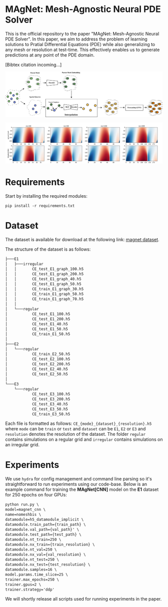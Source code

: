 # MAgNet: Mesh-Agnostic Neural PDE Solver
This is the official repository to the paper "MAgNet: Mesh-Agnostic Neural PDE Solver". In this paper, we aim to address the problem of learning solutions to Pratial Differential Equations (PDE) while also generalizing to any mesh or resolution at test-time. This effectively enables us to generate predictions at any point of the PDE domain.  

[Bibtex citation incoming...]

![MAgNet](assets/magnet.jpg "MAgNet: Mesh-Agnostic Neural PDE Solver")

![Predictions](assets/predictions.JPG "Predictions vs Ground-Truth for different resolutions")
# Requirements

Start by installing the required modules:
```
pip install -r requirements.txt
```
# Dataset
The dataset is available for download at the following link: [magnet dataset](https://www.dropbox.com/sh/5d8vq03vmw21dhf/AAD1nK5ElGTiQ3dkoGjstthHa?dl=0).

The structure of the dataset is as follows:
```
├───E1
│   ├───irregular
│   │       CE_test_E1_graph_100.h5
│   │       CE_test_E1_graph_200.h5
│   │       CE_test_E1_graph_40.h5
│   │       CE_test_E1_graph_50.h5
│   │       CE_train_E1_graph_30.h5
│   │       CE_train_E1_graph_50.h5
│   │       CE_train_E1_graph_70.h5
│   │       
│   └───regular
│           CE_test_E1_100.h5
│           CE_test_E1_200.h5
│           CE_test_E1_40.h5
│           CE_test_E1_50.h5
│           CE_train_E1_50.h5
│           
├───E2
│   └───regular
│           CE_train_E2_50.h5
│           CE_test_E2_100.h5
│           CE_test_E2_200.h5
│           CE_test_E2_40.h5
│           CE_test_E2_50.h5
│           
└───E3
    └───regular
            CE_test_E3_100.h5
            CE_test_E3_200.h5
            CE_test_E3_40.h5
            CE_test_E3_50.h5
            CE_train_E3_50.h5
```

Each file is formatted as follows: `CE_{mode}_{dataset}_{resolution}.h5` where `mode` can be `train` or `test` and `dataset` can be `E1`, `E2` or `E3` and `resolution` denotes the resolution of the dataset. The folder `regular` contains simulations on a regular grid and `irregular` contains simulations on an irregular grid.
# Experiments
We use `hydra` for config management and command line parsing so it's straightforward to run experiments using our code-base. Below is an example command for training the **MAgNet[CNN]** model on the **E1** dataset for 250 epochs on four GPUs:
```
python run.py \
model=magnet_cnn \
name=nomeshbis \
datamodule=h5_datamodule_implicit \
datamodule.train_path={train_path} \
datamodule.val_path={val_path}' \
datamodule.test_path={test_path} \
datamodule.nt_train=250 \
datamodule.nx_train={train_resolution} \
datamodule.nt_val=250 \
datamodule.nx_val={val_resolution} \
datamodule.nt_test=250 \
datamodule.nx_test={test_resolution} \
datamodule.samples=16 \
model.params.time_slice=25 \
trainer.max_epochs=250 \
trainer.gpus=2 \
trainer.strategy='ddp'
```
We will shortly release all scripts used for running experiments in the paper.
